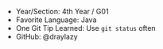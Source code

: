 - Year/Section: 4th Year / G01
- Favorite Language: Java
- One Git Tip Learned: Use `git status` often
- GitHub: @draylazy